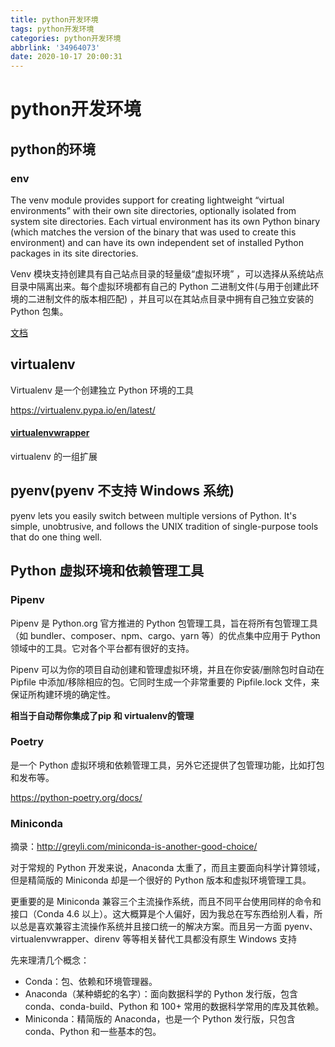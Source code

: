 ```yaml
---
title: python开发环境
tags: python开发环境
categories: python开发环境
abbrlink: '34964073'
date: 2020-10-17 20:00:31
---
```

# python开发环境

## python的环境

### env

The venv module provides support for creating lightweight “virtual environments” with their own site directories, optionally isolated from system site directories. Each virtual environment has its own Python binary (which matches the version of the binary that was used to create this environment) and can have its own independent set of installed Python packages in its site directories.

Venv 模块支持创建具有自己站点目录的轻量级“虚拟环境” ，可以选择从系统站点目录中隔离出来。每个虚拟环境都有自己的 Python 二进制文件(与用于创建此环境的二进制文件的版本相匹配) ，并且可以在其站点目录中拥有自己独立安装的 Python 包集。

[文档](https://docs.python.org/3/library/venv.html)

## virtualenv

Virtualenv 是一个创建独立 Python 环境的工具

https://virtualenv.pypa.io/en/latest/

#### [virtualenvwrapper](https://pypi.org/project/virtualenvwrapper)

virtualenv 的一组扩展

## pyenv(pyenv 不支持 Windows 系统)

pyenv lets you easily switch between multiple versions of Python. It's simple, unobtrusive, and follows the UNIX tradition of single-purpose tools that do one thing well.

## Python 虚拟环境和依赖管理工具

### Pipenv

Pipenv 是 Python.org 官方推进的 Python 包管理工具，旨在将所有包管理工具（如 bundler、composer、npm、cargo、yarn 等）的优点集中应用于 Python 领域中的工具。它对各个平台都有很好的支持。

Pipenv 可以为你的项目自动创建和管理虚拟环境，并且在你安装/删除包时自动在 Pipfile 中添加/移除相应的包。它同时生成一个非常重要的 Pipfile.lock 文件，来保证所构建环境的确定性。

**相当于自动帮你集成了pip 和 virtualenv的管理**

### Poetry

是一个 Python 虚拟环境和依赖管理工具，另外它还提供了包管理功能，比如打包和发布等。

https://python-poetry.org/docs/

### Miniconda

摘录：http://greyli.com/miniconda-is-another-good-choice/

对于常规的 Python 开发来说，Anaconda 太重了，而且主要面向科学计算领域，但是精简版的 Miniconda 却是一个很好的 Python 版本和虚拟环境管理工具。

更重要的是 Miniconda 兼容三个主流操作系统，而且不同平台使用同样的命令和接口（Conda 4.6 以上）。这大概算是个人偏好，因为我总在写东西给别人看，所以总是喜欢兼容主流操作系统并且接口统一的解决方案。而且另一方面 pyenv、virtualenvwrapper、direnv 等等相关替代工具都没有原生 Windows 支持

先来理清几个概念：

- Conda：包、依赖和环境管理器。
- Anaconda（某种蟒蛇的名字）：面向数据科学的 Python 发行版，包含 conda、conda-build、Python 和 100+ 常用的数据科学常用的库及其依赖。
- Miniconda：精简版的 Anaconda，也是一个 Python 发行版，只包含 conda、Python 和一些基本的包。



